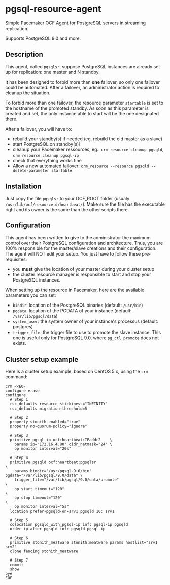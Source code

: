 # pgsql-resource-agent

Simple Pacemaker OCF Agent for PostgreSQL servers in streaming replication.

Supports PostgreSQL 9.0 and more.

## Description

This agent, called ``pgsqlsr``, suppose PostgreSQL instances are already set up
for replication: one master and N standby. 

It has been designed to forbid more than **one** failover, so only one failover
could be automated. After a failover, an administrator action is required to 
cleanup the situation.

To forbid more than one failover, the resource parameter ``startable`` is set to 
the hostname of the promoted standby. As soon as this parameter is created and 
set, the only instance able to start will be the one designated there.

After a failover, you will have to:

  * rebuild your standby(s) if needed (eg. rebuild the old master as a slave)
  * start PostgreSQL on standby(s)i
  * cleanup your Pacemaker ressources, eg.: ``crm resource cleanup pgsqld``, 
    ``crm resource cleanup pgsql-ip``
  * check that everything works fine
  * Allow a new automated failover: ``crm_resource --resource pgsqld --delete-parameter startable``

## Installation

Just copy the file ``pgsqlsr`` to your OCF_ROOT folder (usualy ``/usr/lib/ocf/resource.d/heartbeat/``). Make sure the file has the executable right and its owner is the same than the other scripts there.

## Configuration

This agent has been written to give to the administrator the maximum control
over their PostgreSQL configuration and architecture. Thus, you are 100%
responsible for the master/slave creations and their configuration. The agent
will NOT edit your setup. You just have to follow these pre-requisites:

  * you __must__ give the location of your master during your cluster setup 
  * the cluster resource manager is responsible to start and stop your
    PostgreSQL instances.

When setting up the resource in Pacemaker, here are the available parameters you
can set:

  * ``bindir``: location of the PostgreSQL binaries (default: ``/usr/bin``)
  * ``pgdata``: location of the PGDATA of your instance (default:
    ``/var/lib/pgsql/data``)
  * ``system_user``: the system owner of your instance's processus (default:
    postgres)
  * ``trigger_file``: the trigger file to use to promote the slave instance.
    This one is useful only for PostgreSQL 9.0, where ``pg_ctl promote`` does
    not exists.

## Cluster setup example

Here is a cluster setup example, based on CentOS 5.x, using the ``crm`` command:

```
crm <<EOF
configure erase
configure
  # Step 1
  rsc_defaults resource-stickiness="INFINITY"
  rsc_defaults migration-threshold=5

  # Step 2
  property stonith-enabled="true"
  property no-quorum-policy="ignore"

  # Step 3
  primitive pgsql-ip ocf:heartbeat:IPaddr2    \
    params ip="172.16.4.80" cidr_netmask="24" \
    op monitor interval="20s"

  # Step 4
  primitive pgsqld ocf:heartbeat:pgsqlsr                                \
    params bindir="/usr/pgsql-9.0/bin" pgdata="/var/lib/pgsql/9.0/data" \
    trigger_file="/var/lib/pgsql/9.0/data/promote"                      \
    op start timeout="120"                                              \
    op stop timeout="120"                                               \
    op monitor interval="5s"
  location prefer-pgsqld-on-srv1 pgsqld 10: srv1

  # Step 5
  colocation pgsqld_with_pgsql-ip inf: pgsql-ip pgsqld
  order ip-after-pgsqld inf: pgsqld pgsql-ip

  # Step 6
  primitive stonith_meatware stonith:meatware params hostlist="srv1 srv2"
  clone fencing stonith_meatware

  # Step 7
  commit
  show
bye
EOF
```


